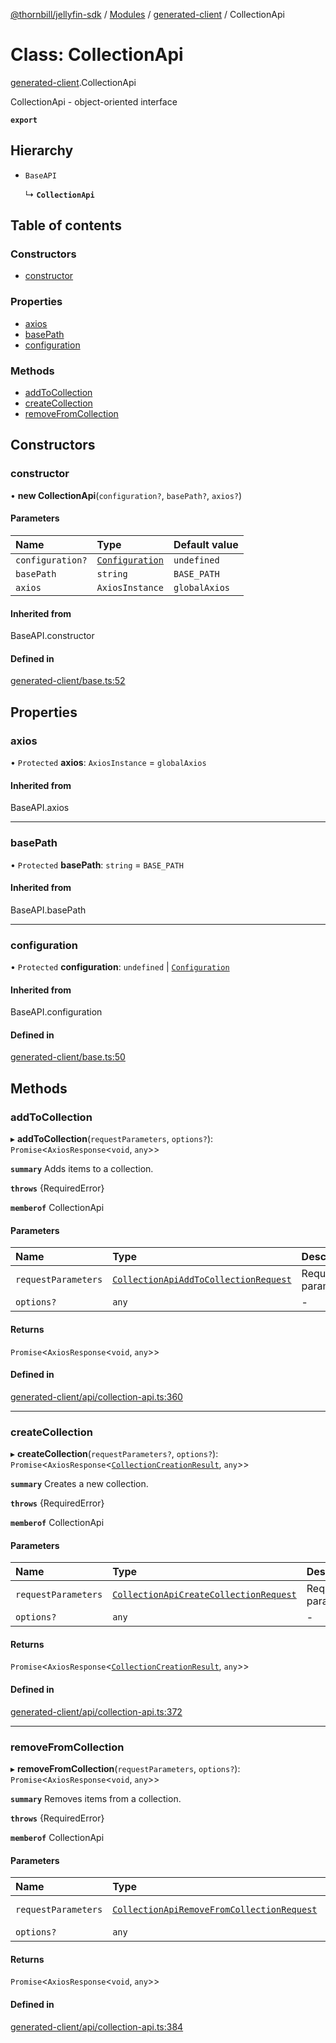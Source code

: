 [@thornbill/jellyfin-sdk](../README.md) / [Modules](../modules.md) / [generated-client](../modules/generated_client.md) / CollectionApi

# Class: CollectionApi

[generated-client](../modules/generated_client.md).CollectionApi

CollectionApi - object-oriented interface

**`export`**

## Hierarchy

- `BaseAPI`

  ↳ **`CollectionApi`**

## Table of contents

### Constructors

- [constructor](generated_client.CollectionApi.md#constructor)

### Properties

- [axios](generated_client.CollectionApi.md#axios)
- [basePath](generated_client.CollectionApi.md#basepath)
- [configuration](generated_client.CollectionApi.md#configuration)

### Methods

- [addToCollection](generated_client.CollectionApi.md#addtocollection)
- [createCollection](generated_client.CollectionApi.md#createcollection)
- [removeFromCollection](generated_client.CollectionApi.md#removefromcollection)

## Constructors

### constructor

• **new CollectionApi**(`configuration?`, `basePath?`, `axios?`)

#### Parameters

| Name | Type | Default value |
| :------ | :------ | :------ |
| `configuration?` | [`Configuration`](generated_client.Configuration.md) | `undefined` |
| `basePath` | `string` | `BASE_PATH` |
| `axios` | `AxiosInstance` | `globalAxios` |

#### Inherited from

BaseAPI.constructor

#### Defined in

[generated-client/base.ts:52](https://github.com/thornbill/jellyfin-sdk-typescript/blob/03092f3/src/generated-client/base.ts#L52)

## Properties

### axios

• `Protected` **axios**: `AxiosInstance` = `globalAxios`

#### Inherited from

BaseAPI.axios

___

### basePath

• `Protected` **basePath**: `string` = `BASE_PATH`

#### Inherited from

BaseAPI.basePath

___

### configuration

• `Protected` **configuration**: `undefined` \| [`Configuration`](generated_client.Configuration.md)

#### Inherited from

BaseAPI.configuration

#### Defined in

[generated-client/base.ts:50](https://github.com/thornbill/jellyfin-sdk-typescript/blob/03092f3/src/generated-client/base.ts#L50)

## Methods

### addToCollection

▸ **addToCollection**(`requestParameters`, `options?`): `Promise`<`AxiosResponse`<`void`, `any`\>\>

**`summary`** Adds items to a collection.

**`throws`** {RequiredError}

**`memberof`** CollectionApi

#### Parameters

| Name | Type | Description |
| :------ | :------ | :------ |
| `requestParameters` | [`CollectionApiAddToCollectionRequest`](../interfaces/generated_client.CollectionApiAddToCollectionRequest.md) | Request parameters. |
| `options?` | `any` | - |

#### Returns

`Promise`<`AxiosResponse`<`void`, `any`\>\>

#### Defined in

[generated-client/api/collection-api.ts:360](https://github.com/thornbill/jellyfin-sdk-typescript/blob/03092f3/src/generated-client/api/collection-api.ts#L360)

___

### createCollection

▸ **createCollection**(`requestParameters?`, `options?`): `Promise`<`AxiosResponse`<[`CollectionCreationResult`](../interfaces/generated_client.CollectionCreationResult.md), `any`\>\>

**`summary`** Creates a new collection.

**`throws`** {RequiredError}

**`memberof`** CollectionApi

#### Parameters

| Name | Type | Description |
| :------ | :------ | :------ |
| `requestParameters` | [`CollectionApiCreateCollectionRequest`](../interfaces/generated_client.CollectionApiCreateCollectionRequest.md) | Request parameters. |
| `options?` | `any` | - |

#### Returns

`Promise`<`AxiosResponse`<[`CollectionCreationResult`](../interfaces/generated_client.CollectionCreationResult.md), `any`\>\>

#### Defined in

[generated-client/api/collection-api.ts:372](https://github.com/thornbill/jellyfin-sdk-typescript/blob/03092f3/src/generated-client/api/collection-api.ts#L372)

___

### removeFromCollection

▸ **removeFromCollection**(`requestParameters`, `options?`): `Promise`<`AxiosResponse`<`void`, `any`\>\>

**`summary`** Removes items from a collection.

**`throws`** {RequiredError}

**`memberof`** CollectionApi

#### Parameters

| Name | Type | Description |
| :------ | :------ | :------ |
| `requestParameters` | [`CollectionApiRemoveFromCollectionRequest`](../interfaces/generated_client.CollectionApiRemoveFromCollectionRequest.md) | Request parameters. |
| `options?` | `any` | - |

#### Returns

`Promise`<`AxiosResponse`<`void`, `any`\>\>

#### Defined in

[generated-client/api/collection-api.ts:384](https://github.com/thornbill/jellyfin-sdk-typescript/blob/03092f3/src/generated-client/api/collection-api.ts#L384)
